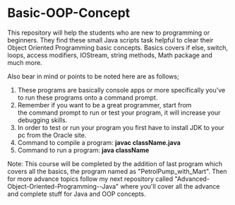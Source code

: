 # Basic-OOP-Concept
This repository will help the students who are new to programming or beginners. They find these small Java scripts task helpful to clear their Object Oriented Programming basic concepts. Basics covers if else, switch, loops, access modifiers, IOStream, string methods, Math package and much more.


Also bear in mind or points to be noted here are as follows;
1. These programs are basically console apps or more specifically you've to run these programs onto a command prompt.
2. Remember if you want to be a great programmer, start from the command prompt to run or test your program, it will increase your debugging skills.
3. In order to test or run your program you first have to install JDK to your pc from the Oracle site. 
4. Command to compile a program: **javac className.java**
5. Command to run a program: **java className**


Note: This course will be completed by the addition of last program which covers all the basics, the program named as "PetrolPump_with_Mart". Then for more advance topics follow my next repository called "Advanced-Object-Oriented-Programming--Java" where you'll cover all the advance and complete stuff for Java and OOP concepts.
